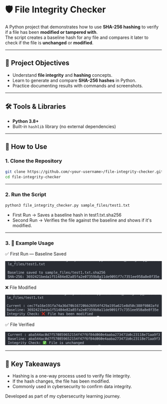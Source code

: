 # 🛡️ File Integrity Checker

A Python project that demonstrates how to use **SHA-256 hashing** to verify if a file has been **modified or tampered with**.  
The script creates a baseline hash for any file and compares it later to check if the file is **unchanged** or **modified**.

---

## 🎯 Project Objectives
- Understand **file integrity** and **hashing** concepts.
- Learn to generate and compare **SHA-256 hashes** in Python.
- Practice documenting results with commands and screenshots.

---

## 🛠️ Tools & Libraries
- **Python 3.8+**  
- Built-in `hashlib` library (no external dependencies)

---

## 🚀 How to Use

### 1. Clone the Repository
```bash
git clone https://github.com/<your-username>/file-integrity-checker.git
cd file-integrity-checker
```

---

### 2. Run the Script
```bash
python3 file_integrity_checker.py sample_files/test1.txt
```
- First Run → Saves a baseline hash in test1.txt.sha256
- Second Run → Verifies the file against the baseline and shows if it's modified.

---

### 3. 🧪 Example Usage

✅ First Run — Baseline Saved

<img src="./screenshots/hash-saved.png" alt="Example Output" width="550">

❌ File Modified

<img src="./screenshots/file-verified.png" alt="Example Output" width="550">

✅ File Verified

<img src="./screenshots/unmodified-run.png" alt="Example Output" width="550">

---

## 📌 Key Takeaways
- Hashing is a one-way process used to verify file integrity.
- If the hash changes, the file has been modified.
- Commonly used in cybersecurity to confirm data integrity.

Developed as part of my cybersecurity learning journey.
